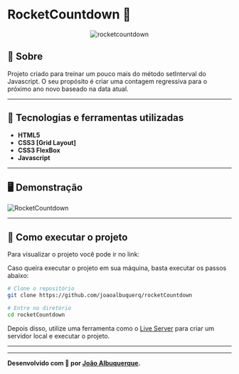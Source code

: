 # RocketCountdown 🚀
<p align="center">
<img src="https://imgur.com/R8NshCq.png" alt="rocketcountdown" title="RocketCountdown">
</p>

## 📖 Sobre   
Projeto criado para treinar um pouco mais do método setInterval do Javascript. O seu propósito é criar uma contagem regressiva para o próximo ano novo baseado na data atual.

---

## 🚀 Tecnologias e ferramentas utilizadas
- **HTML5**
- **CSS3 [Grid Layout]** 
- **CSS3 FlexBox**
- **Javascript**


---

## 🖥️ Demonstração
![RocketCountdown](https://i.imgur.com/upmH0Dd.png "Clique para acessar o projeto")



---

## 🔧 Como executar o projeto

Para visualizar o projeto você pode ir no link: 

Caso queira executar o projeto em sua máquina, basta executar os passos abaixo:

```bash
# Clone o repositório
git clone https://github.com/joaoalbuquerq/rocketCountdown

# Entre no diretório
cd rocketCountdown
```
Depois disso, utilize uma ferramenta como o [Live Server](https://marketplace.visualstudio.com/items?itemName=ritwickdey.LiveServer) para criar um servidor local e executar o projeto.

---

---
**Desenvolvido com 💜 por [João Albuquerque](https://github.com/joaoalbuquerq/).**
